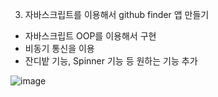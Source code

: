03. 자바스크립트를 이용해서 github finder 앱 만들기
  - 자바스크립트 OOP를 이용해서 구현
  - 비동기 통신을 이용
  - 잔디밭 기능, Spinner 기능 등 원하는 기능 추가

![image](https://github.com/user-attachments/assets/4e2f482b-6d5a-4323-862b-ee8073d5140f)
